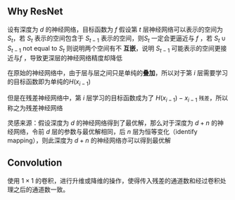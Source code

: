 ## Why ResNet

设有深度为 $d$ 的神经网络，目标函数为 $f$ 假设第 $t$ 层神经网络可以表示的空间为 $S_t$，若 $S_t$ 表示的空间包含于 $S_{t-1}$ 表示的空间，则$S_t$ 一定会更逼近与 $f$ ，若 $S_t \cup S_{t-1}$ not equal to $S_t$ 则说明两个空间有不 **互嵌**，说明 $S_{t-1}$ 可能表示的空间更接近与$f$ ，导致更深层的神经网络精度却降低

在原始的神经网络中，由于层与层之间只是单纯的**叠加**，所以对于第 $i$ 层需要学习的目标函数即为单纯的$H(x_{i-1})$ 

但是在残差神经网络中，第 $i$ 层学习的目标函数成为了 $H(x_{i-1}) - x_{i-1}$ `残差`，所以称之为残差神经网络

灵感来源：假设深度为 $d$ 的神经网络得到了最优解，那么对于深度为 $d + n$ 的神经网络，令前 $d$ 层的参数与最优解相同，后 $n$ 层为恒等变化（identify mapping），则此深度为 $d + n$ 的神经网络亦可以得到最优解
## Convolution

使用 $1 \times 1$ 的卷积，进行升维或降维的操作，使得传入残差的通道数和经过卷积处理之后的通道数一致。